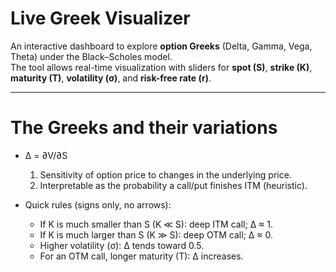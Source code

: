 # Live Greek Visualizer 

An interactive dashboard to explore **option Greeks** (Delta, Gamma, Vega, Theta) under the Black–Scholes model.  
The tool allows real-time visualization with sliders for **spot (S)**, **strike (K)**, **maturity (T)**, **volatility (σ)**, and **risk-free rate (r)**.

---

# The Greeks and their variations

- Δ = ∂V/∂S
  1) Sensitivity of option price to changes in the underlying price.
  2) Interpretable as the probability a call/put finishes ITM (heuristic).

- Quick rules (signs only, no arrows):
  - If K is much smaller than S (K ≪ S): deep ITM call; Δ ≈ 1.
  - If K is much larger than S (K ≫ S): deep OTM call; Δ ≈ 0.
  - Higher volatility (σ): Δ tends toward 0.5.
  - For an OTM call, longer maturity (T): Δ increases.
